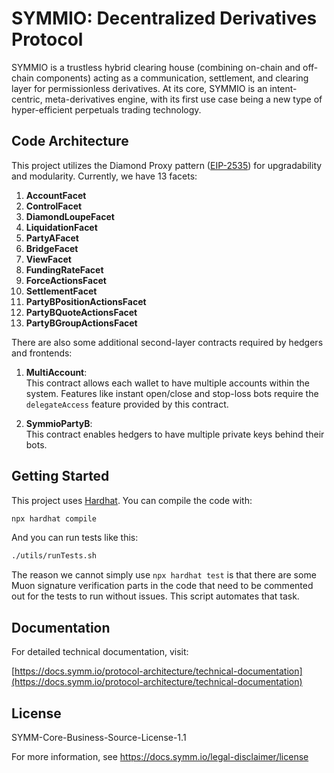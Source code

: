 # SYMMIO: Decentralized Derivatives Protocol

SYMMIO is a trustless hybrid clearing house (combining on-chain and off-chain components) acting as a communication,
settlement, and clearing layer for permissionless derivatives. At its core, SYMMIO is an intent-centric,
meta-derivatives engine, with its first use case being a new type of hyper-efficient perpetuals trading technology.

## Code Architecture

This project utilizes the Diamond Proxy pattern ([EIP-2535](https://eips.ethereum.org/EIPS/eip-2535)) for upgradability
and modularity. Currently, we have 13 facets:

1. **AccountFacet**
2. **ControlFacet**
3. **DiamondLoupeFacet**
4. **LiquidationFacet**
5. **PartyAFacet**
6. **BridgeFacet**
7. **ViewFacet**
8. **FundingRateFacet**
9. **ForceActionsFacet**
10. **SettlementFacet**
11. **PartyBPositionActionsFacet**
12. **PartyBQuoteActionsFacet**
13. **PartyBGroupActionsFacet**

There are also some additional second-layer contracts required by hedgers and frontends:

1. **MultiAccount**:  
   This contract allows each wallet to have multiple accounts within the system. Features like instant open/close and
   stop-loss bots require the `delegateAccess` feature provided by this contract.

2. **SymmioPartyB**:  
   This contract enables hedgers to have multiple private keys behind their bots.

## Getting Started

This project uses [Hardhat](https://hardhat.org/). You can compile the code with:

```bash
npx hardhat compile
```

And you can run tests like this:

```bash
./utils/runTests.sh
```

The reason we cannot simply use `npx hardhat test` is that there are some Muon signature verification parts in the code
that need to be commented out for the tests to run without issues. This script automates that task.

## Documentation

For detailed technical documentation, visit:

[https://docs.symm.io/protocol-architecture/technical-documentation](https://docs.symm.io/protocol-architecture/technical-documentation)

## License

SYMM-Core-Business-Source-License-1.1

For more information, see https://docs.symm.io/legal-disclaimer/license